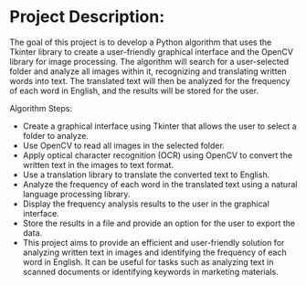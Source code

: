 # Project Description:

The goal of this project is to develop a Python algorithm that uses the Tkinter library to create a user-friendly graphical interface and the OpenCV library for image processing. The algorithm will search for a user-selected folder and analyze all images within it, recognizing and translating written words into text. The translated text will then be analyzed for the frequency of each word in English, and the results will be stored for the user.

Algorithm Steps:

- Create a graphical interface using Tkinter that allows the user to select a folder to analyze.
- Use OpenCV to read all images in the selected folder.
- Apply optical character recognition (OCR) using OpenCV to convert the written text in the images to text format.
- Use a translation library to translate the converted text to English.
- Analyze the frequency of each word in the translated text using a natural language processing library.
- Display the frequency analysis results to the user in the graphical interface.
- Store the results in a file and provide an option for the user to export the data.
- This project aims to provide an efficient and user-friendly solution for analyzing written text in images and identifying the frequency of each word in English. It can be useful for tasks such as analyzing text in scanned documents or identifying keywords in marketing materials. 
